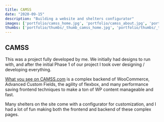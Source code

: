 ```yaml
---
title: CAMSS
date: "2020-09-15"
description: "Building a website and shelters configurator"
images: ['portfolio/camss_home.jpg', 'portfolio/camss_about.jpg', 'portfolio/camss_shelter.jpg', 'portfolio/camss_customize.jpg']
thumbs: ['portfolio/thumbs/_thumb_camss_home.jpg', 'portfolio/thumbs/_thumb_camss_about.jpg', 'portfolio/thumbs/_thumb_camss_shelter.jpg', 'portfolio/thumbs/_thumb_camss_customize.jpg']
---
```


## CAMSS

This was a project fully developed by me. We initially had designs to run with, and after the initial Phase 1 of our project I took over designing / developing everything.

<a href="https://camss.com" title="CAMSS" target="_blank">What you see on CAMSS.com</a> is a complex backend of WooCommerce, Advanced Custom Fields, the agility of flexbox, and many performance saving frontend techniques to make a ton of WP content manageable and fast.

Many shelters on the site come with a configurator for customization, and I had a lot of fun making both the frontend and backend of these complex pages.